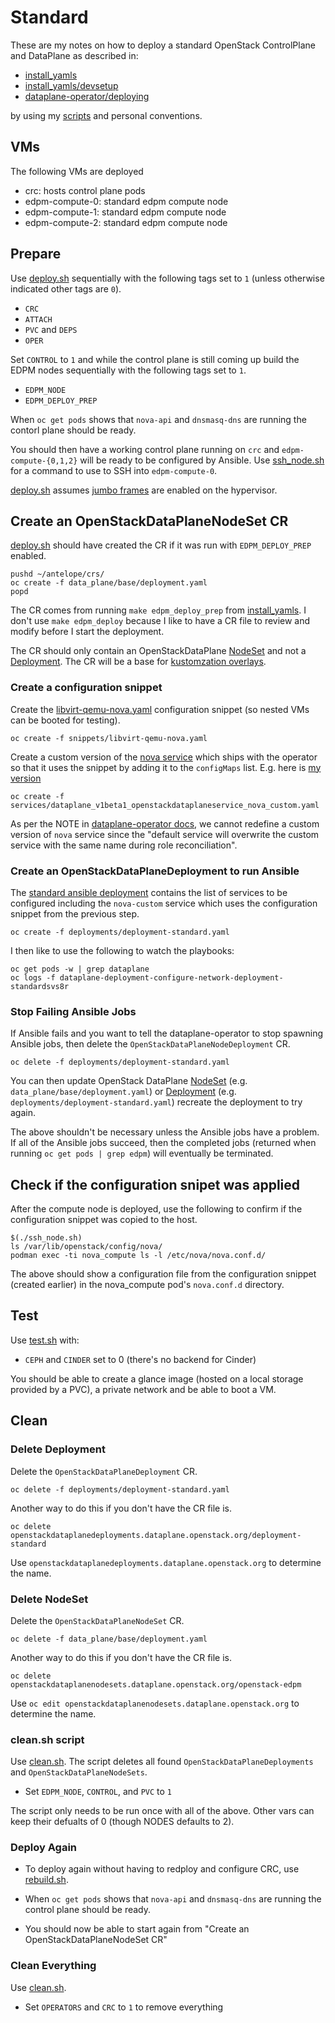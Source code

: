# Standard

These are my notes on how to deploy a standard OpenStack ControlPlane
and DataPlane as described in:

- [install_yamls](https://github.com/openstack-k8s-operators/install_yamls/tree/main#deploy-dev-env-using-crc-edpm-nodes-with-isolated-networks)
- [install_yamls/devsetup](https://github.com/openstack-k8s-operators/install_yamls/tree/main/devsetup)
- [dataplane-operator/deploying](https://openstack-k8s-operators.github.io/dataplane-operator/deploying/)

by using my [scripts](../scripts) and personal conventions.

## VMs

The following VMs are deployed

- crc: hosts control plane pods
- edpm-compute-0: standard edpm compute node
- edpm-compute-1: standard edpm compute node
- edpm-compute-2: standard edpm compute node

## Prepare

Use [deploy.sh](../scripts/deploy.sh) sequentially with the following
tags set to `1` (unless otherwise indicated other tags are `0`).

- `CRC`
- `ATTACH`
- `PVC` and `DEPS`
- `OPER`

Set `CONTROL` to `1` and while the control plane is still coming up
build the EDPM nodes sequentially with the following tags set to `1`.

- `EDPM_NODE`
- `EDPM_DEPLOY_PREP`

When `oc get pods` shows that `nova-api` and `dnsmasq-dns` are running
the contorl plane should be ready.

You should then have a working control plane running on `crc`
and `edpm-compute-{0,1,2}` will be ready to be configured by Ansible.
Use [ssh_node.sh](../scripts/ssh_node.sh) for a command to use
to SSH into `edpm-compute-0`.

[deploy.sh](../scripts/deploy.sh) assumes [jumbo frames](notes/mtu.md)
are enabled on the hypervisor.

## Create an OpenStackDataPlaneNodeSet CR

[deploy.sh](../scripts/deploy.sh) should have created the CR if it was
run with `EDPM_DEPLOY_PREP` enabled.
```
pushd ~/antelope/crs/
oc create -f data_plane/base/deployment.yaml
popd
```

The CR comes from running `make edpm_deploy_prep` from
[install_yamls](https://github.com/openstack-k8s-operators/install_yamls/tree/main#deploy-dev-env-using-crc-edpm-nodes-with-isolated-networks).
I don't use `make edpm_deploy` because I like to have a CR file to
review and modify before I start the deployment.

The CR should only contain an OpenStackDataPlane
[NodeSet](https://openstack-k8s-operators.github.io/dataplane-operator/openstack_dataplanenodeset)
and not a
[Deployment](https://openstack-k8s-operators.github.io/dataplane-operator/openstack_dataplanedeployment).
The CR will be a base for
[kustomzation overlays](../crs/data_plane/overlay/).

### Create a configuration snippet

Create the
[libvirt-qemu-nova.yaml](../crs/snippets/libvirt-qemu-nova.yaml)
configuration snippet (so nested VMs can be booted for testing).
```
oc create -f snippets/libvirt-qemu-nova.yaml
```
Create a custom version of the
[nova service](https://github.com/openstack-k8s-operators/dataplane-operator/blob/main/config/services/dataplane_v1beta1_openstackdataplaneservice_nova.yaml)
which ships with the operator so that it uses the snippet by
adding it to the `configMaps` list. E.g. here is
[my version](../crs/services/dataplane_v1beta1_openstackdataplaneservice_nova_custom.yaml)
```
oc create -f services/dataplane_v1beta1_openstackdataplaneservice_nova_custom.yaml
```
As per the NOTE in [dataplane-operator docs](https://openstack-k8s-operators.github.io/dataplane-operator/composable_services/#dataplane-operator-provided-optional-services),
we cannot redefine a custom version of `nova` service since
the "default service will overwrite the custom service with the same
name during role reconciliation".

### Create an OpenStackDataPlaneDeployment to run Ansible

The
[standard ansible deployment](../crs/deployments/deployment-standard.yaml)
contains the list of services to be configured including the
`nova-custom` service which uses the configuration snippet from the
previous step.

```
oc create -f deployments/deployment-standard.yaml
```
I then like to use the following to watch the playbooks:
```
oc get pods -w | grep dataplane
oc logs -f dataplane-deployment-configure-network-deployment-standardsvs8r
```

### Stop Failing Ansible Jobs

If Ansible fails and you want to tell the dataplane-operator to stop
spawning Ansible jobs, then delete the
`OpenStackDataPlaneNodeDeployment` CR.

```
oc delete -f deployments/deployment-standard.yaml
```
You can then update OpenStack DataPlane
[NodeSet](https://openstack-k8s-operators.github.io/dataplane-operator/openstack_dataplanenodeset)
(e.g. `data_plane/base/deployment.yaml`) or
[Deployment](https://openstack-k8s-operators.github.io/dataplane-operator/openstack_dataplanedeployment) (e.g. `deployments/deployment-standard.yaml`)
recreate the deployment to try again.

The above shouldn't be necessary unless the Ansible jobs have a
problem. If all of the Ansible jobs succeed, then the completed
jobs (returned when running `oc get pods | grep edpm`) will eventually
be terminated.

## Check if the configuration snipet was applied

After the compute node is deployed, use the following to confirm if
the configuration snippet was copied to the host.
```
$(./ssh_node.sh)
ls /var/lib/openstack/config/nova/
podman exec -ti nova_compute ls -l /etc/nova/nova.conf.d/
```
The above should show a configuration file from the configuration
snippet (created earlier) in the nova_compute pod's `nova.conf.d`
directory.

## Test

Use [test.sh](../scripts/test.sh) with:

- `CEPH` and `CINDER` set to 0 (there's no backend for Cinder)

You should be able to create a glance image (hosted on a local storage
provided by a PVC), a private network and be able to boot a VM.

## Clean

### Delete Deployment

Delete the `OpenStackDataPlaneDeployment` CR.
```
oc delete -f deployments/deployment-standard.yaml
```
Another way to do this if you don't have the CR file is.
```
oc delete openstackdataplanedeployments.dataplane.openstack.org/deployment-standard
```
Use `openstackdataplanedeployments.dataplane.openstack.org` to
determine the name.

### Delete NodeSet

Delete the `OpenStackDataPlaneNodeSet` CR.
```
oc delete -f data_plane/base/deployment.yaml
```
Another way to do this if you don't have the CR file is.
```
oc delete openstackdataplanenodesets.dataplane.openstack.org/openstack-edpm
```
Use `oc edit openstackdataplanenodesets.dataplane.openstack.org` to
determine the name.

### clean.sh script

Use [clean.sh](../scripts/clean.sh). The script deletes all found
`OpenStackDataPlaneDeployments` and `OpenStackDataPlaneNodeSets`.

- Set `EDPM_NODE`, `CONTROL`, and `PVC` to `1`

The script only needs to be run once with all of the above.
Other vars can keep their defualts of 0 (though NODES defaults to 2).

### Deploy Again

- To deploy again without having to redploy and configure CRC,
  use [rebuild.sh](../scripts/rebuild.sh).

- When `oc get pods` shows that `nova-api` and `dnsmasq-dns` are
  running the control plane should be ready.

- You should now be able to start again from "Create an
  OpenStackDataPlaneNodeSet CR"

### Clean Everything

Use [clean.sh](../scripts/clean.sh).

- Set `OPERATORS` and `CRC` to `1` to remove everything
